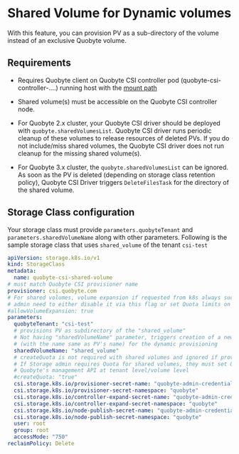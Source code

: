 # Shared Volume for Dynamic volumes

With this feature, you can provision PV as a sub-directory of the volume instead of an
exclusive Quobyte volume.

## Requirements

* Requires Quobyte client on Quobyte CSI controller pod (quobyte-csi-controller-....) running host
  with the [mount path](https://github.com/quobyte/quobyte-csi-driver/blob/v1.8.4/csi-driver-templates/values.yaml#L21)

* Shared volume(s) must be accessible on the Quobyte CSI controller node.

* For Quobyte 2.x cluster, your Quobyte CSI driver should be
  deployed with `quobyte.sharedVolumesList`. Quobyte CSI driver runs periodic cleanup of these
  volumes to release resources of deleted PVs. If you do not include/miss shared volumes, the
  Quobyte CSI driver does not run cleanup for the missing shared volume(s).

* For Quobyte 3.x cluster, the `quobyte.sharedVolumesList` can be ignored. As soon as the PV is
  deleted (depending on storage class retention policy), Quobyte CSI Driver triggers
  `DeleteFilesTask` for the directory of the shared volume.

## Storage Class configuration

Your storage class must provide `parameters.quobyteTenant` and `parameters.sharedVolumeName` along
with other parameters. Following is the sample storage class that uses `shared_volume` of the tenant
`csi-test`

```yaml
apiVersion: storage.k8s.io/v1
kind: StorageClass
metadata:
  name: quobyte-csi-shared-volume
# must match Quobyte CSI provisioner name
provisioner: csi.quobyte.com
# For shared volumes, volume expansion if requested from k8s always succeeds.
# admin need to either disable it via this flag or set Quota limits on shared volume.
#allowVolumeExpansion: true
parameters:
  quobyteTenant: "csi-test"
  # provisions PV as subdirectory of the "shared_volume"
  # Not having "sharedVolumeName" parameter, triggers creation of a new Quobyte volume
  # (with the name same as PV's name) for the dynamic provisioning
  sharedVolumeName: "shared_volume"
  # createQuota is not required with shared volumes and ignored if provided.
  # If Storage admin requires Quota for shared volumes, they must set Quota for volume via
  # Quobyte's management API at tenant level/volume level
  #createQuota: "true"
  csi.storage.k8s.io/provisioner-secret-name: "quobyte-admin-credentials"
  csi.storage.k8s.io/provisioner-secret-namespace: "quobyte"
  csi.storage.k8s.io/controller-expand-secret-name: "quobyte-admin-credentials"
  csi.storage.k8s.io/controller-expand-secret-namespace: "quobyte"
  csi.storage.k8s.io/node-publish-secret-name: "quobyte-admin-credentials"
  csi.storage.k8s.io/node-publish-secret-namespace: "quobyte"
  user: root
  group: root
  accessMode: "750"
reclaimPolicy: Delete
```
